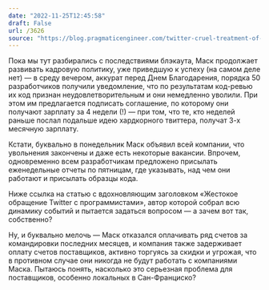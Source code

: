 ```yaml
---
date: "2022-11-25T12:45:58"
draft: False
url: /3626
source: "https://blog.pragmaticengineer.com/twitter-cruel-treatment-of-software-engineers/"
---
```


Пока мы тут разбирались с последствиями блэкаута, Маск продолжает развивать кадровую политику, уже приведшую к успеху (на самом деле нет) — в среду вечером, аккурат перед Днем Благодарения, порядка 50 разработчиков получили уведомление, что по результатам код-ревью их код признан неудовлетворительным и они немедленно уволили. При этом им предлагается подписать соглашение, по которому они получают зарплату за 4 недели (!) — при том, что те, кто неделей раньше послал подальше идею хардкорного твиттера, получат 3-х месячную зарплату. 

Кстати, буквально в понедельник Маск объявил всей компании, что увольнения закончены и даже есть некоторые вакансии. Впрочем, одновременно всем разработчикам предложено присылать еженедельные отчеты по пятницам, где указывать, над чем они работают и присылать образцы кода.

Ниже ссылка на статью с вдохновляющим заголовком «Жестокое обращение Twitter с программистами», автор которой собрал всю динамику событий и пытается задаться вопросом — а зачем вот так, собственно?

Ну, и буквально мелочь — Маск отказался оплачивать ряд счетов за командировки последних месяцев, и компания также задерживает оплату счетов поставщиков, активно торгуясь за скидки и угрожая, что в противном случае они никогда не будут работать с компаниями Маска. Пытаюсь понять, насколько это серьезная проблема для поставщиков, особенно локальных в Сан-Франциско?

